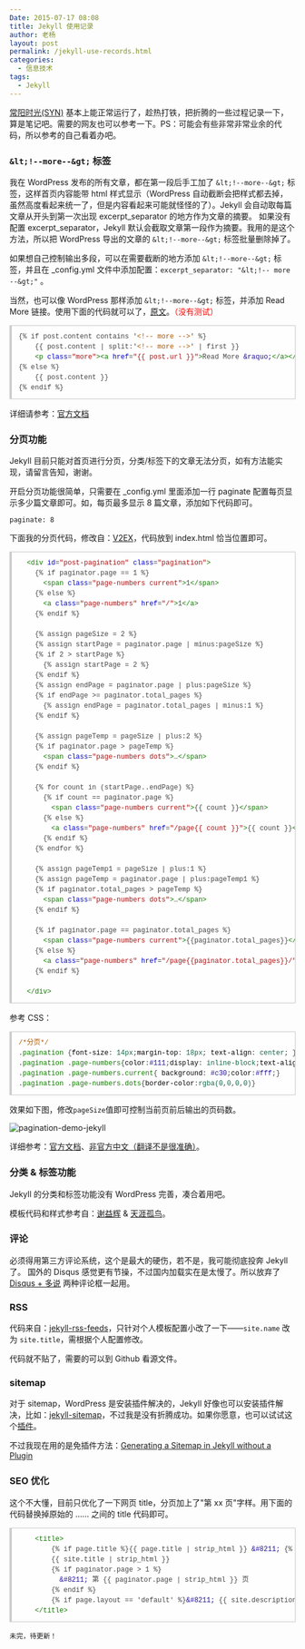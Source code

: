 ```yaml
---
Date: 2015-07-17 08:08
title: Jekyll 使用记录
author: 老杨
layout: post
permalink: /jekyll-use-records.html
categories:
  - 信息技术
tags:
  - Jekyll
---
```

[常阳时光(SYN)](http://syn.cyhour.com) 基本上能正常运行了，趁热打铁，把折腾的一些过程记录一下，算是笔记吧。需要的网友也可以参考一下。PS：可能会有些非常非常业余的代码，所以参考的自己看着办吧。

### `&lt;!--more--&gt;` 标签

我在 WordPress 发布的所有文章，都在第一段后手工加了 `&lt;!--more--&gt;` 标签，这样首页内容能带 html 样式显示（WordPress 自动截断会把样式都去掉，虽然高度看起来统一了，但是内容看起来可能就怪怪的了）。Jekyll 会自动取每篇文章从开头到第一次出现 excerpt_separator 的地方作为文章的摘要。 如果没有配置 excerpt_separator，Jekyll 默认会截取文章第一段作为摘要。我用的是这个方法，所以把 WordPress 导出的文章的 `&lt;!--more--&gt;` 标签批量删除掉了。

如果想自己控制输出多段，可以在需要截断的地方添加 `&lt;!--more--&gt;` 标签，并且在 _config.yml 文件中添加配置：`excerpt_separator: "&lt;!-- more --&gt;"` 。

当然，也可以像 WordPress 那样添加 `&lt;!--more--&gt;` 标签，并添加 Read More 链接。使用下面的代码就可以了，[原文](http://moamaoa.com/jekyll/%E9%A2%84%E8%A7%88%E4%B8%80%E7%AF%87Jekyll%E7%9A%84%E6%96%87%E7%AB%A0%E5%B9%B6%E6%B7%BB%E5%8A%A0Readmore/)。<span style = "color:red;">（没有测试）</span>

<pre style="margin:15px 0;font:100 12px/18px monaco, andale mono, courier new;padding:10px 12px;border:#ccc 1px solid;border-left-width:4px;background-color:#fefefe;box-shadow:0 0 4px #eee;word-break:break-all;word-wrap:break-word;color:#444">{% if post.content contains '<span style="color:#a50">&lt;!-- more --&gt;</span>' %}
    {{ post.content | split:'<span style="color:#a50">&lt;!-- more --&gt;</span>' | first }}
    <span style="color:#170">&lt;p</span> <span style="color:#00c">class</span>=<span style="color:#a11">"more"</span><span style="color:#170">&gt;</span><span style="color:#170">&lt;a</span> <span style="color:#00c">href</span>=<span style="color:#a11">"{{ post.url }}"</span><span style="color:#170">&gt;</span>Read More <span style="color:#219">&amp;raquo;</span><span style="color:#170">&lt;/a</span><span style="color:#170">&gt;</span><span style="color:#170">&lt;/p</span><span style="color:#170">&gt;</span>
{% else %}
    {{ post.content }}
{% endif %}</pre>

详细请参考：[官方文档](http://jekyllrb.com/docs/posts/#post-excerpts)

### 分页功能

Jekyll 目前只能对首页进行分页，分类/标签下的文章无法分页，如有方法能实现，请留言告知，谢谢。

开启分页功能很简单，只需要在 _config.yml 里面添加一行 paginate 配置每页显示多少篇文章即可。如，每页最多显示 8 篇文章，添加如下代码即可。

`paginate: 8`

下面我的分页代码，修改自：[V2EX](https://www.v2ex.com/t/32433#r_438085)，代码放到 index.html 恰当位置即可。

<pre style="margin:15px 0;font:100 12px/18px monaco, andale mono, courier new;padding:10px 12px;border:#ccc 1px solid;border-left-width:4px;background-color:#fefefe;box-shadow:0 0 4px #eee;word-break:break-all;word-wrap:break-word;color:#444">  <span style="color:#170">&lt;div</span> <span style="color:#00c">id</span>=<span style="color:#a11">"post-pagination"</span> <span style="color:#00c">class</span>=<span style="color:#a11">"pagination"</span><span style="color:#170">&gt;</span>
    {% if paginator.page == 1 %}
      <span style="color:#170">&lt;span</span> <span style="color:#00c">class</span>=<span style="color:#a11">"page-numbers current"</span><span style="color:#170">&gt;</span>1<span style="color:#170">&lt;/span</span><span style="color:#170">&gt;</span>
    {% else %}
      <span style="color:#170">&lt;a</span> <span style="color:#00c">class</span>=<span style="color:#a11">"page-numbers"</span> <span style="color:#00c">href</span>=<span style="color:#a11">"/"</span><span style="color:#170">&gt;</span>1<span style="color:#170">&lt;/a</span><span style="color:#170">&gt;</span>
    {% endif %}

    {% assign pageSize = 2 %}
    {% assign startPage = paginator.page | minus:pageSize %}
    {% if 2 &gt; startPage %}
      {% assign startPage = 2 %}
    {% endif %}
    {% assign endPage = paginator.page | plus:pageSize %}
    {% if endPage &gt;= paginator.total_pages %}
      {% assign endPage = paginator.total_pages | minus:1 %}
    {% endif %}

    {% assign pageTemp = pageSize | plus:2 %}
    {% if paginator.page &gt; pageTemp %}
      <span style="color:#170">&lt;span</span> <span style="color:#00c">class</span>=<span style="color:#a11">"page-numbers dots"</span><span style="color:#170">&gt;</span>…<span style="color:#170">&lt;/span</span><span style="color:#170">&gt;</span>
    {% endif %}

    {% for count in (startPage..endPage) %}
      {% if count == paginator.page %}
        <span style="color:#170">&lt;span</span> <span style="color:#00c">class</span>=<span style="color:#a11">"page-numbers current"</span><span style="color:#170">&gt;</span>{{ count }}<span style="color:#170">&lt;/span</span><span style="color:#170">&gt;</span>
      {% else %}
        <span style="color:#170">&lt;a</span> <span style="color:#00c">class</span>=<span style="color:#a11">"page-numbers"</span> <span style="color:#00c">href</span>=<span style="color:#a11">"/page{{ count }}"</span><span style="color:#170">&gt;</span>{{ count }}<span style="color:#170">&lt;/a</span><span style="color:#170">&gt;</span>
      {% endif %}
    {% endfor %}

    {% assign pageTemp1 = pageSize | plus:1 %}
    {% assign pageTemp = paginator.page | plus:pageTemp1 %}
    {% if paginator.total_pages &gt; pageTemp %}
      <span style="color:#170">&lt;span</span> <span style="color:#00c">class</span>=<span style="color:#a11">"page-numbers dots"</span><span style="color:#170">&gt;</span>…<span style="color:#170">&lt;/span</span><span style="color:#170">&gt;</span>
    {% endif %}

    {% if paginator.page == paginator.total_pages %}
      <span style="color:#170">&lt;span</span> <span style="color:#00c">class</span>=<span style="color:#a11">"page-numbers current"</span><span style="color:#170">&gt;</span>{{paginator.total_pages}}<span style="color:#170">&lt;/span</span><span style="color:#170">&gt;</span>
    {% else %}
      <span style="color:#170">&lt;a</span> <span style="color:#00c">class</span>=<span style="color:#a11">"page-numbers"</span> <span style="color:#00c">href</span>=<span style="color:#a11">"/page{{paginator.total_pages}}/"</span><span style="color:#170">&gt;</span>{{paginator.total_pages}}<span style="color:#170">&lt;/a</span><span style="color:#170">&gt;</span>
    {% endif %}

  <span style="color:#170">&lt;/div</span><span style="color:#170">&gt;</span></pre>

参考 CSS：

<pre style="margin:15px 0;font:100 12px/18px monaco, andale mono, courier new;padding:10px 12px;border:#ccc 1px solid;border-left-width:4px;background-color:#fefefe;box-shadow:0 0 4px #eee;word-break:break-all;word-wrap:break-word;color:#444"><span style="color:#a50">/*分页*/</span>
.<span style="color:#170">pagination</span> {<span style="color:#000">font-size</span>: <span style="color:#164">14px</span>;<span style="color:#000">margin-top</span>: <span style="color:#164">18px</span>; <span style="color:#000">text-align</span>: <span style="color:#164">center</span>; }
.<span style="color:#170">pagination</span> .<span style="color:#170">page-numbers</span>{<span style="color:#000">color</span>:<span style="color:#219">#111</span>;<span style="color:#000">display</span>: <span style="color:#164">inline-block</span>;<span style="color:#000">text-align</span>: <span style="color:#164">center</span>;<span style="color:#000">width</span>: <span style="color:#164">24px</span>;<span style="color:#000">line-height</span>:<span style="color:#164">24px</span>;<span style="color:#000">margin</span>:<span style="color:#164">5px</span>;<span style="color:#000">background</span>: <span style="color:#219">#E4E5E1</span>;}
.<span style="color:#170">pagination</span> .<span style="color:#170">page-numbers</span>.<span style="color:#170">current</span>{ <span style="color:#000">background</span>: <span style="color:#219">#c30</span>;<span style="color:#000">color</span>:<span style="color:#219">#fff</span>;}	
.<span style="color:#170">pagination</span> .<span style="color:#170">page-numbers</span>.<span style="color:#170">dots</span>{<span style="color:#000">border-color</span>:<span style="color:#164">rgba</span><span style="color:#164">(0</span>,<span style="color:#164">0</span>,<span style="color:#164">0</span>,<span style="color:#164">0</span><span style="color:#164">)</span>}</pre>

效果如下图，修改` pageSize `值即可控制当前页前后输出的页码数。

![ pagination-demo-jekyll ](//cyhour.com/wp-content/uploads/2015/07/pagination-demo-jekyll.png)

详细参考：[官方文档](http://jekyllrb.com/docs/pagination/)、[非官方中文（翻译不是很准确）](http://jekyllcn.com/docs/pagination/)。

### 分类 & 标签功能

Jekyll 的分类和标签功能没有 WordPress 完善，凑合着用吧。

模板代码和样式参考自：[谢益辉](http://yihui.name/cn/) & [天涯孤鸟](http://cnitzone.com/)。

### 评论

必须得用第三方评论系统，这个是最大的硬伤，若不是，我可能彻底投奔 Jekyll 了。 国外的 Disqus 感觉更有节操，不过国内加载实在是太慢了。所以放弃了 [Disqus + 多说](http://dlyang.me/two-comment-plugins) 两种评论框一起用。

### RSS

代码来自：[jekyll-rss-feeds](https://github.com/snaptortoise/jekyll-rss-feeds)，只针对个人模板配置小改了一下——`site.name` 改为 `site.title`，需根据个人配置修改。

代码就不贴了，需要的可以到 Github 看源文件。

### sitemap

对于 sitemap，WordPress 是安装插件解决的，Jekyll 好像也可以安装插件解决，比如：[jekyll-sitemap](https://github.com/jekyll/jekyll-sitemap)，不过我是没有折腾成功。如果你愿意，也可以试试这个[插件](https://github.com/kinnetica/jekyll-plugins)。

不过我现在用的是免插件方法：[Generating a Sitemap in Jekyll without a Plugin](https://github.com/havvg/havvg.github.com/blob/master/sitemap.xml)

### SEO 优化

这个不大懂，目前只优化了一下网页 title，分页加上了"第 xx 页"字样。用下面的代码替换掉原始的 <head>……</head> 之间的 title 代码即可。

<pre style="margin:15px 0;font:100 12px/18px monaco, andale mono, courier new;padding:10px 12px;border:#ccc 1px solid;border-left-width:4px;background-color:#fefefe;box-shadow:0 0 4px #eee;word-break:break-all;word-wrap:break-word;color:#444">    <span style="color:#170">&lt;title</span><span style="color:#170">&gt;</span>
        {% if page.title %}{{ page.title | strip_html }} <span style="color:#219">&amp;#8211;</span> {% endif %}
        {{ site.title | strip_html }}
        {% if paginator.page &gt; 1 %}
          <span style="color:#219">&amp;#8211;</span> 第 {{ paginator.page | strip_html }} 页
        {% endif %}
        {% if page.layout == 'default' %}<span style="color:#219">&amp;#8211;</span> {{ site.description | strip_html }} {% endif %}
    <span style="color:#170">&lt;/title</span><span style="color:#170">&gt;</span></pre>

    未完，待更新！